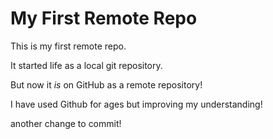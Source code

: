 # My First Remote Repo

This is my first remote repo.

It started life as a local git repository.

But now it *is* on GitHub as a remote repository!

I have used Github for ages but improving my understanding!

another change to commit!
